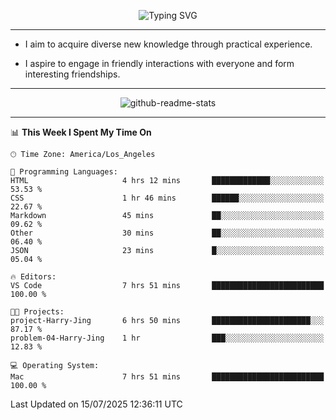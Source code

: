 <p align="center">
  <img src="https://readme-typing-svg.demolab.com?font=Fira+Code&weight=500&size=32&duration=2500&pause=1600&center=true&vCenter=true&random=false&width=1024&height=64&lines=Hi+there+%F0%9F%91%8B;I'm+delighted+you+could+make+it+here+%F0%9F%8E%89;I'm+Harry%2C+a+college+student+still+finding+my+way" alt="Typing SVG" />
</p>


---


- I aim to acquire diverse new knowledge through practical experience.

- I aspire to engage in friendly interactions with everyone and form interesting friendships.


---


<p align="center">
  <img src="https://github-readme-stats.vercel.app/api?username=Harry-Jing&show_icons=true" alt="github-readme-stats"/>
</p>


---

<!--START_SECTION:waka-->
📊 **This Week I Spent My Time On** 

```text
🕑︎ Time Zone: America/Los_Angeles

💬 Programming Languages: 
HTML                     4 hrs 12 mins       █████████████░░░░░░░░░░░░   53.53 % 
CSS                      1 hr 46 mins        ██████░░░░░░░░░░░░░░░░░░░   22.67 % 
Markdown                 45 mins             ██░░░░░░░░░░░░░░░░░░░░░░░   09.62 % 
Other                    30 mins             ██░░░░░░░░░░░░░░░░░░░░░░░   06.40 % 
JSON                     23 mins             █░░░░░░░░░░░░░░░░░░░░░░░░   05.04 % 

🔥 Editors: 
VS Code                  7 hrs 51 mins       █████████████████████████   100.00 % 

🐱‍💻 Projects: 
project-Harry-Jing       6 hrs 50 mins       ██████████████████████░░░   87.17 % 
problem-04-Harry-Jing    1 hr                ███░░░░░░░░░░░░░░░░░░░░░░   12.83 % 

💻 Operating System: 
Mac                      7 hrs 51 mins       █████████████████████████   100.00 % 
```


 Last Updated on 15/07/2025 12:36:11 UTC
<!--END_SECTION:waka-->

